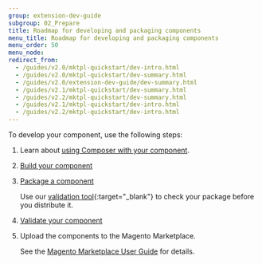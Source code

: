 ```yaml
---
group: extension-dev-guide
subgroup: 02_Prepare
title: Roadmap for developing and packaging components
menu_title: Roadmap for developing and packaging components
menu_order: 50
menu_node:
redirect_from:
  - /guides/v2.0/mktpl-quickstart/dev-intro.html
  - /guides/v2.0/mktpl-quickstart/dev-summary.html
  - /guides/v2.0/extension-dev-guide/dev-summary.html
  - /guides/v2.1/mktpl-quickstart/dev-summary.html
  - /guides/v2.2/mktpl-quickstart/dev-summary.html
  - /guides/v2.1/mktpl-quickstart/dev-intro.html
  - /guides/v2.2/mktpl-quickstart/dev-intro.html
---
```


To develop your component, use the following steps:

1.	Learn about <a href="{{ page.baseurl }}/extension-dev-guide/build/composer-integration.html">using Composer with your component</a>.
2.	<a href="{{ page.baseurl }}/extension-dev-guide/build/build.html" target="_blank">Build your component</a>
3.	<a href="{{ page.baseurl }}/extension-dev-guide/package/package_module.html" target="_blank">Package a component</a>

	Use our [validation tool](https://github.com/magento/marketplace-tools){:target="_blank"} to check your package before you distribute it.

4.	<a href="{{ page.baseurl }}/extension-dev-guide/validate/test-module.html">Validate your component</a>
4.	Upload the components to the Magento Marketplace.

	See the <a href="http://docs.magento.com/marketplace/user_guide/getting-started.html" target="_blank">Magento Marketplace User Guide</a> for details.
